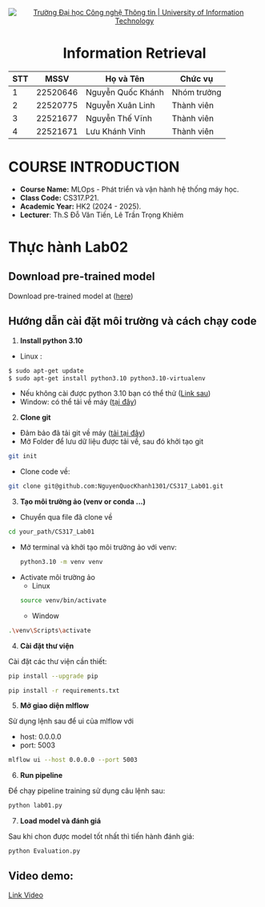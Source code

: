 <!-- Banner -->
<p align="center">
  <a href="https://www.uit.edu.vn/" title="Trường Đại học Công nghệ Thông tin" style="border: none;">
    <img src="https://i.imgur.com/WmMnSRt.png" alt="Trường Đại học Công nghệ Thông tin | University of Information Technology">
  </a>
</p>

<h1 align="center"><b>Information Retrieval</b></h1>

<div align="center">
  <table>
    <thead>
      <tr>
        <th>STT</th>
        <th>MSSV</th>
        <th>Họ và Tên</th>
        <th>Chức vụ</th>
      </tr>
    </thead>
    <tbody>
      <tr>
        <td>1</td>
        <td>22520646</td>
        <td>Nguyễn Quốc Khánh</td>
        <td>Nhóm trưởng</td>
      </tr>
      <tr>
        <td>2</td>
        <td>22520775</td>
        <td>Nguyễn Xuân Linh</td>
        <td>Thành viên</td>
      </tr>
      <tr>
        <td>3</td>
        <td>22521677</td>
        <td>Nguyễn Thế Vĩnh</td>
        <td>Thành viên</td>
      </tr>
      <tr>
        <td>4</td>
        <td>22521671</td>
        <td>Lưu Khánh Vinh</td>
        <td>Thành viên</td>
      </tr>
    </tbody>
  </table>
</div>

# COURSE INTRODUCTION
* **Course Name:** MLOps - Phát triển và vận hành hệ thống máy học.
* **Class Code:** CS317.P21.
* **Academic Year:** HK2 (2024 - 2025).
* **Lecturer**: Th.S Đỗ Văn Tiến, Lê Trần Trọng Khiêm

# Thực hành Lab02
## Download pre-trained model
Download pre-trained model at ([here](https://drive.google.com/file/d/1TWeVaNwtrFZxZWeYka_jda4eQgUXxxXm/view?usp=sharing))
## Hướng dẫn cài đặt môi trường và cách chạy code
1. **Install python 3.10**
- Linux :
```sh
$ sudo apt-get update
$ sudo apt-get install python3.10 python3.10-virtualenv
```

  - Nếu không cài được python 3.10 bạn có thể thử ([Link sau](https://stackoverflow.com/questions/75131112/how-to-install-python3-10-virtual-environment-when-python3-10-venv-has-no-instal))
- Window: có thể tải về máy ([tại đây](https://www.python.org/downloads/))
2. **Clone git**
- Đảm bảo đã tải git về máy ([tải tại đây](https://git-scm.com/downloads))
- Mở Folder để lưu dữ liệu được tải về, sau đó khởi tạo git
```sh
git init
```
- Clone code về:
```sh
git clone git@github.com:NguyenQuocKhanh1301/CS317_Lab01.git
```
3. **Tạo môi trường ảo (venv or conda ...)**
- Chuyển qua file đã clone về
```sh
cd your_path/CS317_Lab01
```
- Mở terminal và khởi tạo môi trường ảo với venv:
  ```sh
  python3.10 -m venv venv
  ```
- Activate môi trường ảo
  - Linux
  ```sh
  source venv/bin/activate
  ```
  - Window
 ```sh
.\venv\Scripts\activate
 ```
4. **Cài đặt thư viện**

Cài đặt các thư viện cần thiết:
```sh
pip install --upgrade pip
```
```sh
pip install -r requirements.txt
```
5. **Mở giao diện mlflow**

Sử dụng lệnh sau để ui của mlflow với
- host: 0.0.0.0 
- port: 5003
```sh
mlflow ui --host 0.0.0.0 --port 5003
```
6. **Run pipeline**

Để chạy pipeline training sử dụng câu lệnh sau:
```sh
python lab01.py
```
7. **Load model và đánh giá**

Sau khi chon được model tốt nhất thì tiến hành đánh giá:
```ssh
python Evaluation.py
```
## Video demo:

[Link Video](https://drive.google.com/file/d/1H-MN06vPVRhEIJXcoFqHuogzYoibgeR7/view?usp=sharing)
